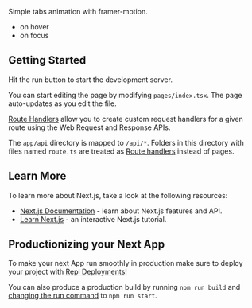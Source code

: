 Simple tabs animation with framer-motion.

- on hover
- on focus

## Getting Started

Hit the run button to start the development server.

You can start editing the page by modifying `pages/index.tsx`. The page auto-updates as you edit the file.

[Route Handlers](https://nextjs.org/docs/app/building-your-application/routing/route-handlers) allow you to create custom request handlers for a given route using the Web Request and Response APIs.

The `app/api` directory is mapped to `/api/*`. Folders in this directory with files named `route.ts` are treated as [Route handlers](https://nextjs.org/docs/app/building-your-application/routing/route-handlers) instead of pages.

## Learn More

To learn more about Next.js, take a look at the following resources:

- [Next.js Documentation](https://nextjs.org/docs) - learn about Next.js features and API.
- [Learn Next.js](https://nextjs.org/learn) - an interactive Next.js tutorial.

## Productionizing your Next App

To make your next App run smoothly in production make sure to deploy your project with [Repl Deployments](https://docs.replit.com/hosting/deployments/about-deployments)!

You can also produce a production build by running `npm run build` and [changing the run command](https://docs.replit.com/programming-ide/configuring-repl#run) to `npm run start`.

